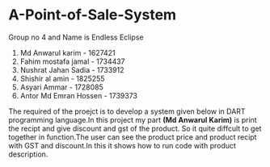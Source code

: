 # A-Point-of-Sale-System

Group no 4 and Name is Endless Eclipse

1. Md Anwarul karim - 1627421
2. Fahim mostafa jamal - 1734437
3. Nushrat Jahan Sadia - 1733912
4. Shishir al amin - 1825255
5. Asyari Ammar - 1728085
6. Antor Md Emran Hossen - 1739373

The required of the proejct is to develop a system given below in DART programming language.In this project my part **(Md Anwarul Karim)** is print the recipt and give discount and gst of the product. So it quite diffcult to get together in function.The user can see the product price and product recipt with GST and discount.In this it shows how to run code with product description.     
